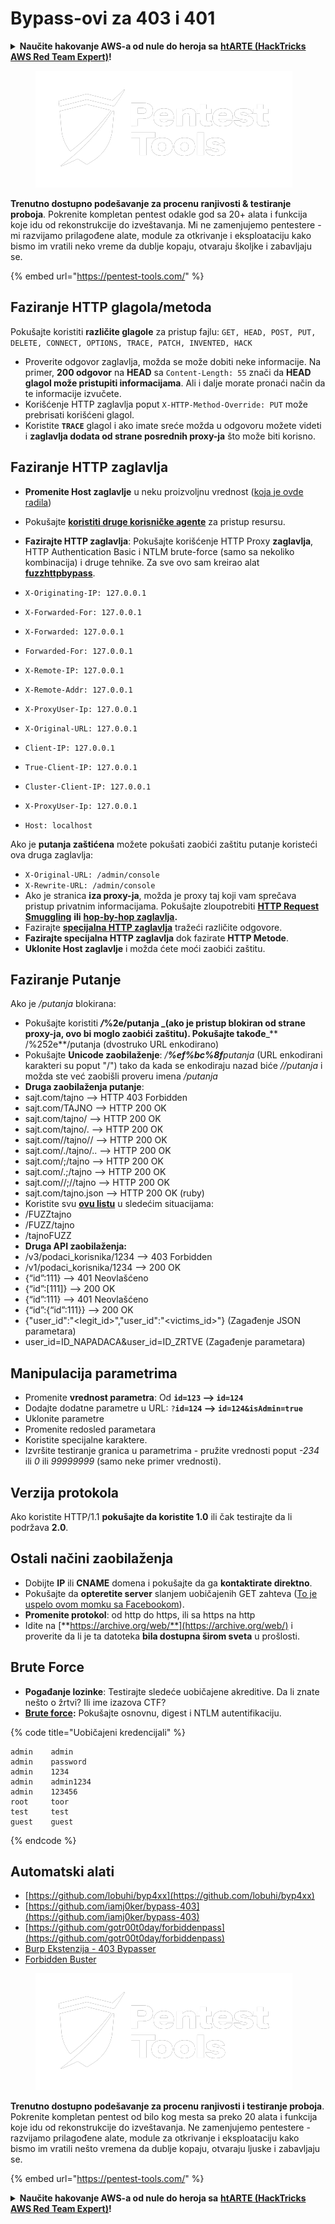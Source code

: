 # Bypass-ovi za 403 i 401

<details>

<summary><strong>Naučite hakovanje AWS-a od nule do heroja sa</strong> <a href="https://training.hacktricks.xyz/courses/arte"><strong>htARTE (HackTricks AWS Red Team Expert)</strong></a><strong>!</strong></summary>

Drugi načini podrške HackTricks-u:

* Ako želite da vidite svoju **kompaniju reklamiranu na HackTricks-u** ili **preuzmete HackTricks u PDF formatu** proverite [**PLANOVE ZA PRIJAVU**](https://github.com/sponsors/carlospolop)!
* Nabavite [**zvanični PEASS & HackTricks swag**](https://peass.creator-spring.com)
* Otkrijte [**Porodicu PEASS**](https://opensea.io/collection/the-peass-family), našu kolekciju ekskluzivnih [**NFT-ova**](https://opensea.io/collection/the-peass-family)
* **Pridružite se** 💬 [**Discord grupi**](https://discord.gg/hRep4RUj7f) ili [**telegram grupi**](https://t.me/peass) ili nas **pratite** na **Twitteru** 🐦 [**@carlospolopm**](https://twitter.com/hacktricks\_live)**.**
* **Podelite svoje hakovanje trikova slanjem PR-ova na** [**HackTricks**](https://github.com/carlospolop/hacktricks) i [**HackTricks Cloud**](https://github.com/carlospolop/hacktricks-cloud) github repozitorijume.

</details>

<figure><img src="../../.gitbook/assets/image (11).png" alt=""><figcaption></figcaption></figure>

**Trenutno dostupno podešavanje za procenu ranjivosti & testiranje proboja**. Pokrenite kompletan pentest odakle god sa 20+ alata i funkcija koje idu od rekonstrukcije do izveštavanja. Mi ne zamenjujemo pentestere - mi razvijamo prilagođene alate, module za otkrivanje i eksploataciju kako bismo im vratili neko vreme da dublje kopaju, otvaraju školjke i zabavljaju se.

{% embed url="https://pentest-tools.com/" %}

## Faziranje HTTP glagola/metoda

Pokušajte koristiti **različite glagole** za pristup fajlu: `GET, HEAD, POST, PUT, DELETE, CONNECT, OPTIONS, TRACE, PATCH, INVENTED, HACK`

* Proverite odgovor zaglavlja, možda se može dobiti neke informacije. Na primer, **200 odgovor** na **HEAD** sa `Content-Length: 55` znači da **HEAD glagol može pristupiti informacijama**. Ali i dalje morate pronaći način da te informacije izvučete.
* Korišćenje HTTP zaglavlja poput `X-HTTP-Method-Override: PUT` može prebrisati korišćeni glagol.
* Koristite **`TRACE`** glagol i ako imate sreće možda u odgovoru možete videti i **zaglavlja dodata od strane posrednih proxy-ja** što može biti korisno.

## Faziranje HTTP zaglavlja

* **Promenite Host zaglavlje** u neku proizvoljnu vrednost ([koja je ovde radila](https://medium.com/@sechunter/exploiting-admin-panel-like-a-boss-fc2dd2499d31))
* Pokušajte [**koristiti druge korisničke agente**](https://github.com/danielmiessler/SecLists/blob/master/Fuzzing/User-Agents/UserAgents.fuzz.txt) za pristup resursu.
*   **Fazirajte HTTP zaglavlja**: Pokušajte korišćenje HTTP Proxy **zaglavlja**, HTTP Authentication Basic i NTLM brute-force (samo sa nekoliko kombinacija) i druge tehnike. Za sve ovo sam kreirao alat [**fuzzhttpbypass**](https://github.com/carlospolop/fuzzhttpbypass).

* `X-Originating-IP: 127.0.0.1`
* `X-Forwarded-For: 127.0.0.1`
* `X-Forwarded: 127.0.0.1`
* `Forwarded-For: 127.0.0.1`
* `X-Remote-IP: 127.0.0.1`
* `X-Remote-Addr: 127.0.0.1`
* `X-ProxyUser-Ip: 127.0.0.1`
* `X-Original-URL: 127.0.0.1`
* `Client-IP: 127.0.0.1`
* `True-Client-IP: 127.0.0.1`
* `Cluster-Client-IP: 127.0.0.1`
* `X-ProxyUser-Ip: 127.0.0.1`
* `Host: localhost`

Ako je **putanja zaštićena** možete pokušati zaobići zaštitu putanje koristeći ova druga zaglavlja:

* `X-Original-URL: /admin/console`
* `X-Rewrite-URL: /admin/console`
* Ako je stranica **iza proxy-ja**, možda je proxy taj koji vam sprečava pristup privatnim informacijama. Pokušajte zloupotrebiti [**HTTP Request Smuggling**](../../pentesting-web/http-request-smuggling/) **ili** [**hop-by-hop zaglavlja**](../../pentesting-web/abusing-hop-by-hop-headers.md)**.**
* Fazirajte [**specijalna HTTP zaglavlja**](special-http-headers.md) tražeći različite odgovore.
* **Fazirajte specijalna HTTP zaglavlja** dok fazirate **HTTP Metode**.
* **Uklonite Host zaglavlje** i možda ćete moći zaobići zaštitu.

## Faziranje Putanje

Ako je _/putanja_ blokirana:

* Pokušajte koristiti _**/**_**%2e/putanja \_(ako je pristup blokiran od strane proxy-ja, ovo bi moglo zaobići zaštitu). Pokušajte takođe**\_\*\* /%252e\*\*/putanja (dvostruko URL enkodirano)
* Pokušajte **Unicode zaobilaženje**: _/**%ef%bc%8f**putanja_ (URL enkodirani karakteri su poput "/") tako da kada se enkodiraju nazad biće _//putanja_ i možda ste već zaobišli proveru imena _/putanja_
* **Druga zaobilaženja putanje**:
* sajt.com/tajno –> HTTP 403 Forbidden
* sajt.com/TAJNO –> HTTP 200 OK
* sajt.com/tajno/ –> HTTP 200 OK
* sajt.com/tajno/. –> HTTP 200 OK
* sajt.com//tajno// –> HTTP 200 OK
* sajt.com/./tajno/.. –> HTTP 200 OK
* sajt.com/;/tajno –> HTTP 200 OK
* sajt.com/.;/tajno –> HTTP 200 OK
* sajt.com//;//tajno –> HTTP 200 OK
* sajt.com/tajno.json –> HTTP 200 OK (ruby)
* Koristite svu [**ovu listu**](https://github.com/danielmiessler/SecLists/blob/master/Fuzzing/Unicode.txt) u sledećim situacijama:
* /FUZZtajno
* /FUZZ/tajno
* /tajnoFUZZ
* **Druga API zaobilaženja:**
* /v3/podaci_korisnika/1234 --> 403 Forbidden
* /v1/podaci_korisnika/1234 --> 200 OK
* {“id”:111} --> 401 Neovlašćeno
* {“id”:\[111]} --> 200 OK
* {“id”:111} --> 401 Neovlašćeno
* {“id”:{“id”:111\}} --> 200 OK
* {"user\_id":"\<legit\_id>","user\_id":"\<victims\_id>"} (Zagađenje JSON parametara)
* user\_id=ID_NAPADACA\&user\_id=ID_ZRTVE (Zagađenje parametara)
## **Manipulacija parametrima**

* Promenite **vrednost parametra**: Od **`id=123` --> `id=124`**
* Dodajte dodatne parametre u URL: `?`**`id=124` —-> `id=124&isAdmin=true`**
* Uklonite parametre
* Promenite redosled parametara
* Koristite specijalne karaktere.
* Izvršite testiranje granica u parametrima - pružite vrednosti poput _-234_ ili _0_ ili _99999999_ (samo neke primer vrednosti).

## **Verzija protokola**

Ako koristite HTTP/1.1 **pokušajte da koristite 1.0** ili čak testirajte da li podržava **2.0**.

## **Ostali načini zaobilaženja**

* Dobijte **IP** ili **CNAME** domena i pokušajte da ga **kontaktirate direktno**.
* Pokušajte da **opteretite server** slanjem uobičajenih GET zahteva ([To je uspelo ovom momku sa Facebookom](https://medium.com/@amineaboud/story-of-a-weird-vulnerability-i-found-on-facebook-fc0875eb5125)).
* **Promenite protokol**: od http do https, ili sa https na http
* Idite na [**https://archive.org/web/**](https://archive.org/web/) i proverite da li je ta datoteka **bila dostupna širom sveta** u prošlosti.

## **Brute Force**

* **Pogađanje lozinke**: Testirajte sledeće uobičajene akreditive. Da li znate nešto o žrtvi? Ili ime izazova CTF?
* [**Brute force**](../../generic-methodologies-and-resources/brute-force.md#http-brute)**:** Pokušajte osnovnu, digest i NTLM autentifikaciju.

{% code title="Uobičajeni kredencijali" %}
```
admin    admin
admin    password
admin    1234
admin    admin1234
admin    123456
root     toor
test     test
guest    guest
```
{% endcode %}

## Automatski alati

* [https://github.com/lobuhi/byp4xx](https://github.com/lobuhi/byp4xx)
* [https://github.com/iamj0ker/bypass-403](https://github.com/iamj0ker/bypass-403)
* [https://github.com/gotr00t0day/forbiddenpass](https://github.com/gotr00t0day/forbiddenpass)
* [Burp Ekstenzija - 403 Bypasser](https://portswigger.net/bappstore/444407b96d9c4de0adb7aed89e826122)
* [Forbidden Buster](https://github.com/Sn1r/Forbidden-Buster)

<figure><img src="../../.gitbook/assets/image (11).png" alt=""><figcaption></figcaption></figure>

**Trenutno dostupno podešavanje za procenu ranjivosti i testiranje proboja**. Pokrenite kompletan pentest od bilo kog mesta sa preko 20 alata i funkcija koje idu od rekonstrukcije do izveštavanja. Ne zamenjujemo pentestere - razvijamo prilagođene alate, module za otkrivanje i eksploataciju kako bismo im vratili nešto vremena da dublje kopaju, otvaraju ljuske i zabavljaju se.

{% embed url="https://pentest-tools.com/" %}

<details>

<summary><strong>Naučite hakovanje AWS-a od nule do heroja sa</strong> <a href="https://training.hacktricks.xyz/courses/arte"><strong>htARTE (HackTricks AWS Red Team Expert)</strong></a><strong>!</strong></summary>

Drugi načini podrške HackTricks-u:

* Ako želite da vidite **vašu kompaniju reklamiranu na HackTricks-u** ili **preuzmete HackTricks u PDF formatu** proverite [**PLANOVE ZA PRIJAVU**](https://github.com/sponsors/carlospolop)!
* Nabavite [**zvanični PEASS & HackTricks swag**](https://peass.creator-spring.com)
* Otkrijte [**The PEASS Family**](https://opensea.io/collection/the-peass-family), našu kolekciju ekskluzivnih [**NFT-ova**](https://opensea.io/collection/the-peass-family)
* **Pridružite se** 💬 [**Discord grupi**](https://discord.gg/hRep4RUj7f) ili [**telegram grupi**](https://t.me/peass) ili nas **pratite** na **Twitteru** 🐦 [**@carlospolopm**](https://twitter.com/hacktricks\_live)**.**
* **Podelite svoje hakovanje trikove slanjem PR-ova na** [**HackTricks**](https://github.com/carlospolop/hacktricks) i [**HackTricks Cloud**](https://github.com/carlospolop/hacktricks-cloud) github repozitorijume.

</details>
